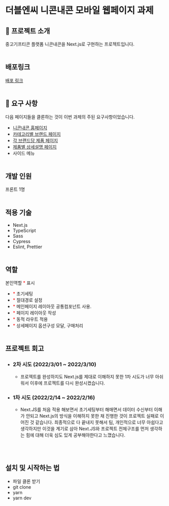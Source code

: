 # 더블엔씨 니콘내콘 모바일 웹페이지 과제

## 📌 프로젝트 소개

중고기프티콘 플랫폼 니콘내콘을 Next.js로 구현하는 프로젝트입니다.
<br/><br/>

## 배포링크

<a href="https://22-1-duble-c.vercel.app/">배포 링크</a>
<br/><br/>

## 📌 요구 사항

다음 페이지들을 클론하는 것이 이번 과제의 주된 요구사항이었습니다.

- [니콘내콘 홈페이지](https://ncnc.app/)
- [카테고리별 브랜드 페이지](https://ncnc.app/categories/67)
- [각 브랜드당 제품 페이지](https://ncnc.app/brands/63)
- [제품별 상세설명 페이지](https://ncnc.app/items/137)
- 사이드 메뉴
  <br/><br/>

## 개발 인원

프론트 1명
<br/><br/>

## 적용 기술

- Next.js
- TypeScript
- Sass
- Cypress
- Eslint, Prettier
  <br/><br/>

## 역할

본인역할 <span style="color:red">\*</span> 표시

- <span style="color:red">\*</span> 초기세팅
- <span style="color:red">\*</span> 절대경로 설정
- <span style="color:red">\*</span> 메인페이지 레이아웃 공통컴포넌트 사용.
- <span style="color:red">\*</span> 페이지 레이아웃 작성
- <span style="color:red">\*</span> 동적 라우트 적용
- <span style="color:red">\*</span> 상세페이지 옵션구성 모달, 구매처리
  <br/><br/>

## 프로젝트 회고

- ### 2차 시도 (2022/3/01 ~ 2022/3/10)

  - 프로젝트를 완성하지도 Next.js를 제대로 이해하지 못한 1차 시도가 너무 아쉬워서 이후에 프로젝트를 다시 완성시켰습니다.

- ### 1차 시도 (2022/2/14 ~ 2022/2/16)
  - Next.JS를 처음 적용 해보면서 초기세팅부터 해매면서 데이터 수신부터 이해가 안되고 Next.js의 방식을 이해하지 못한 채 진행한 것이 프로젝트 실패로 이어진 것 같습니다. 최종적으로 다 끝내지 못해서 팀, 개인적으로 너무 아쉽다고 생각하지만 이것을 계기로 삼아 Next.JS와 프로젝트 전체구조를 먼저 생각하는 힘에 대해 더욱 심도 있게 공부해야한다고 느꼈습니다.

<br/><br/>

## 설치 및 시작하는 법

- 파일 클론 받기
- git clone
- yarn
- yarn dev
  </br>
